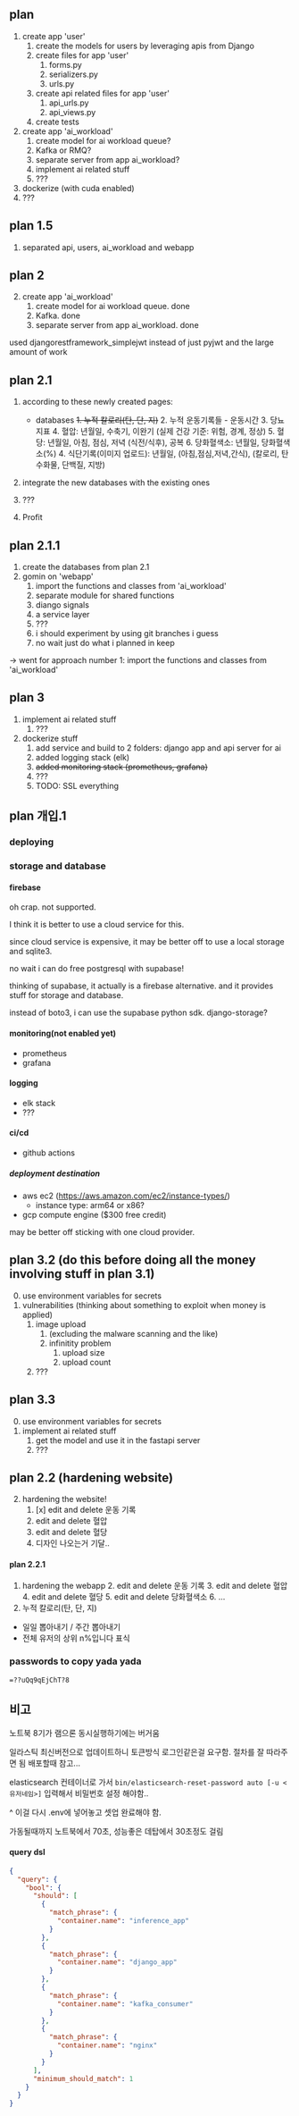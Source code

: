 ## plan

1. create app 'user'
    1. create the models for users by leveraging apis from Django
    2. create files for app 'user'
        1. forms.py
        2. serializers.py
        3. urls.py
    3. create api related files for app 'user'
        1. api_urls.py
        2. api_views.py
    4. create tests
2. create app 'ai_workload'
    1. create model for ai workload queue?
    1. Kafka or RMQ?
    2. separate server from app ai_workload?
    3. implement ai related stuff
    4. ???
3. dockerize (with cuda enabled)
4. ???

## plan 1.5

1. separated api, users, ai_workload and webapp

## plan 2

2. create app 'ai_workload'
    1. create model for ai workload queue. done
    1. Kafka. done
    2. separate server from app ai_workload. done

used djangorestframework_simplejwt instead of just pyjwt and the large amount of work

## plan 2.1

1. according to these newly created pages:
    - databases
      ~~1. 누적 칼로리(탄, 단, 지)~~
        2. 누적 운동기록들
            - 운동시간
        3. 당뇨 지표
            4. 혈압: 년월일, 수축기, 이완기 (실제 건강 기준: 위험, 경계, 정상)
            5. 혈당: 년월일, 아침, 점심, 저녁 (식전/식후), 공복
            6. 당화혈색소: 년월일, 당화혈색소(%)
        4. 식단기록(이미지 업로드): 년월일, (아침,점심,저녁,간식), (칼로리, 탄수화물, 단백질, 지방)

2. integrate the new databases with the existing ones
3. ???
4. Profit

## plan 2.1.1

1. create the databases from plan 2.1
2. gomin on 'webapp'
    1. import the functions and classes from 'ai_workload'
    2. separate module for shared functions
    3. diango signals
    4. a service layer
    5. ???
    6. i should experiment by using git branches i guess
    7. no wait just do what i planned in keep

-> went for approach number 1: import the functions and classes from 'ai_workload'

## plan 3

1. implement ai related stuff
    1. ???
2. dockerize stuff
    1. add service and build to 2 folders: django app and api server for ai
    2. added logging stack (elk)
    3. ~~added monitoring stack (prometheus, grafana)~~
    4. ???
    5. TODO: SSL everything

## plan 개입.1

### deploying

### storage and database

#### firebase

oh crap. not supported.

I think it is better to use a cloud service for this.

since cloud service is expensive, it may be better off to use a local storage and sqlite3.

no wait i can do free postgresql with supabase!

thinking of supabase, it actually is a firebase alternative. and it provides stuff for storage and database.

instead of boto3, i can use the supabase python sdk.
django-storage?

#### monitoring(not enabled yet)

- prometheus
- grafana

#### logging

- elk stack
- ???

#### ci/cd

- github actions

##### deployment destination

- aws ec2 (https://aws.amazon.com/ec2/instance-types/)
    - instance type: arm64 or x86?
- gcp compute engine ($300 free credit)

may be better off sticking with one cloud provider.

## plan 3.2 (do this before doing all the money involving stuff in plan 3.1)

0. use environment variables for secrets
1. vulnerabilities (thinking about something to exploit when money is applied)
    1. image upload
        1. (excluding the malware scanning and the like)
        2. infinitity problem
            1. upload size
            2. upload count
    2. ???

## plan 3.3

0. use environment variables for secrets
1. implement ai related stuff
    1. get the model and use it in the fastapi server
    2. ???

## plan 2.2 (hardening website)

2. hardening the website!
    1. [x] edit and delete 운동 기록
    2. edit and delete 혈압
    3. edit and delete 혈당
    4. 디자인 나오는거 기달..

#### plan 2.2.1

1. hardening the webapp
    2. edit and delete 운동 기록
    3. edit and delete 혈압
    4. edit and delete 혈당
    5. edit and delete 당화혈색소
    6. ...
7. 누적 칼로리(탄, 단, 지)

- 일일 뽑아내기 / 주간 뽑아내기
- 전체 유저의 상위 n%입니다 표식

### passwords to copy yada yada

```shell
=??uQq9qEjChT?8
```

## 비고

노트북 8기가 램으론 동시실행하기에는 버거움

일라스틱 최신버전으로 업데이트하니 토큰방식 로그인같은걸 요구함. 절차를 잘 따라주면 됨 배포할때 참고...

elasticsearch 컨테이너로 가서 `bin/elasticsearch-reset-password auto [-u <유저네임>]` 입력해서 비밀번호 설정 해야함..

^ 이걸 다시 .env에 넣어놓고 셋업 완료해야 함.

가동될때까지 노트북에서 70초, 성능좋은 데탑에서 30초정도 걸림

#### query dsl

```json
{
  "query": {
    "bool": {
      "should": [
        {
          "match_phrase": {
            "container.name": "inference_app"
          }
        },
        {
          "match_phrase": {
            "container.name": "django_app"
          }
        },
        {
          "match_phrase": {
            "container.name": "kafka_consumer"
          }
        },
        {
          "match_phrase": {
            "container.name": "nginx"
          }
        }
      ],
      "minimum_should_match": 1
    }
  }
}
```
